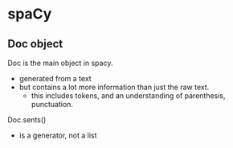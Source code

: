# spaCy

## Doc object
Doc is the main object in spacy. 
- generated from a text
- but contains a lot more information than just the raw text.
    - this includes tokens, and an understanding of parenthesis, punctuation.


Doc.sents()
- is a generator, not a list